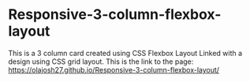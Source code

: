 # Responsive-3-column-flexbox-layout
This is a 3 column card created using CSS Flexbox Layout
Linked with a design using CSS grid layout.
This is the link to the page:
https://olajosh27.github.io/Responsive-3-column-flexbox-layout/
